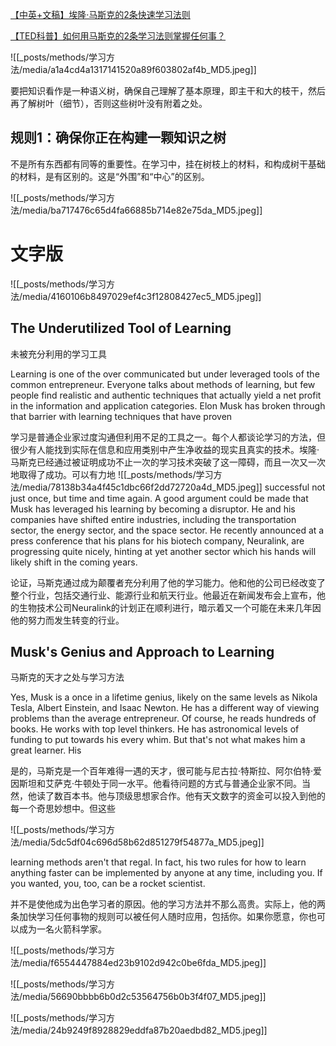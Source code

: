 [【中英+文稿】埃隆·马斯克的2条快速学习法则](https://www.bilibili.com/video/BV1GZjyzgEqc/?share_source=copy_web&vd_source=9c1e19a73fa7bd23bb37aa8d7467d862)

[【TED科普】如何用马斯克的2条学习法则掌握任何事？](https://www.bilibili.com/video/BV1SwT9zKEvw/?share_source=copy_web&vd_source=9c1e19a73fa7bd23bb37aa8d7467d862)



![[_posts/methods/学习方法/media/a1a4cd4a1317141520a89f603802af4b_MD5.jpeg]]

要把知识看作是一种语义树，确保自己理解了基本原理，即主干和大的枝干，然后再了解树叶（细节），否则这些树叶没有附着之处。

## 规则1：确保你正在构建一颗知识之树
不是所有东西都有同等的重要性。在学习中，挂在树枝上的材料，和构成树干基础的材料，是有区别的。这是“外围”和“中心”的区别。

![[_posts/methods/学习方法/media/ba717476c65d4fa66885b714e82e75da_MD5.jpeg]]



# 文字版
 ![[_posts/methods/学习方法/media/4160106b8497029ef4c3f12808427ec5_MD5.jpeg]]
 

## The Underutilized Tool of Learning
未被充分利用的学习工具

Learning is one of the over communicated but under leveraged tools of the common entrepreneur. Everyone talks about methods of learning, but few people find realistic and authentic techniques that actually yield a net profit in the information and application categories. Elon Musk has broken through that barrier with learning techniques that have proven

学习是普通企业家过度沟通但利用不足的工具之一。每个人都谈论学习的方法，但很少有人能找到实际在信息和应用类别中产生净收益的现实且真实的技术。埃隆·马斯克已经通过被证明成功不止一次的学习技术突破了这一障碍，而且一次又一次地取得了成功。可以有力地
 ![[_posts/methods/学习方法/media/78138b34a4f45c1dbc66f2dd72720a4d_MD5.jpeg]]
successful not just once, but time and time again. A good argument could be made that Musk has leveraged his learning by becoming a disruptor. He and his companies have shifted entire industries, including the transportation sector, the energy sector, and the space sector. He recently announced at a press conference that his plans for his biotech company, Neuralink, are progressing quite nicely, hinting at yet another sector which his hands will likely shift in the coming years.

论证，马斯克通过成为颠覆者充分利用了他的学习能力。他和他的公司已经改变了整个行业，包括交通行业、能源行业和航天行业。他最近在新闻发布会上宣布，他的生物技术公司Neuralink的计划正在顺利进行，暗示着又一个可能在未来几年因他的努力而发生转变的行业。


## Musk's Genius and Approach to Learning
马斯克的天才之处与学习方法

Yes, Musk is a once in a lifetime genius, likely on the same levels as Nikola Tesla, Albert Einstein, and Isaac Newton. He has a different way of viewing problems than the average entrepreneur. Of course, he reads hundreds of books. He works with top level thinkers. He has astronomical levels of funding to put towards his every whim. But that's not what makes him a great learner. His

是的，马斯克是一个百年难得一遇的天才，很可能与尼古拉·特斯拉、阿尔伯特·爱因斯坦和艾萨克·牛顿处于同一水平。他看待问题的方式与普通企业家不同。当然，他读了数百本书。他与顶级思想家合作。他有天文数字的资金可以投入到他的每一个奇思妙想中。但这些



![[_posts/methods/学习方法/media/5dc5df04c696d58b62d851279f54877a_MD5.jpeg]]

learning methods aren't that regal. In fact, his two rules for how to learn anything faster can be implemented by anyone at any time, including you. If you wanted, you, too, can be a rocket scientist.

并不是使他成为出色学习者的原因。他的学习方法并不那么高贵。实际上，他的两条加快学习任何事物的规则可以被任何人随时应用，包括你。如果你愿意，你也可以成为一名火箭科学家。


![[_posts/methods/学习方法/media/f6554447884ed23b9102d942c0be6fda_MD5.jpeg]]

![[_posts/methods/学习方法/media/56690bbbb6b0d2c53564756b0b3f4f07_MD5.jpeg]]

![[_posts/methods/学习方法/media/24b9249f8928829eddfa87b20aedbd82_MD5.jpeg]]

